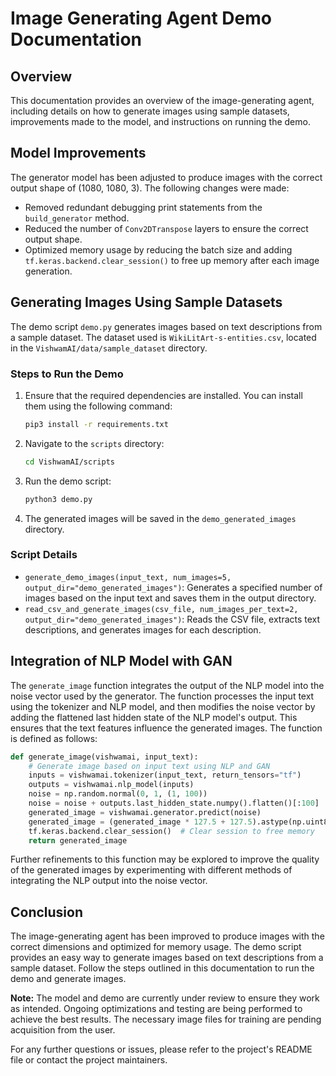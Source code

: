 # Image Generating Agent Demo Documentation

## Overview
This documentation provides an overview of the image-generating agent, including details on how to generate images using sample datasets, improvements made to the model, and instructions on running the demo.

## Model Improvements
The generator model has been adjusted to produce images with the correct output shape of (1080, 1080, 3). The following changes were made:
- Removed redundant debugging print statements from the `build_generator` method.
- Reduced the number of `Conv2DTranspose` layers to ensure the correct output shape.
- Optimized memory usage by reducing the batch size and adding `tf.keras.backend.clear_session()` to free up memory after each image generation.

## Generating Images Using Sample Datasets
The demo script `demo.py` generates images based on text descriptions from a sample dataset. The dataset used is `WikiLitArt-s-entities.csv`, located in the `VishwamAI/data/sample_dataset` directory.

### Steps to Run the Demo
1. Ensure that the required dependencies are installed. You can install them using the following command:
   ```bash
   pip3 install -r requirements.txt
   ```

2. Navigate to the `scripts` directory:
   ```bash
   cd VishwamAI/scripts
   ```

3. Run the demo script:
   ```bash
   python3 demo.py
   ```

4. The generated images will be saved in the `demo_generated_images` directory.

### Script Details
- `generate_demo_images(input_text, num_images=5, output_dir="demo_generated_images")`: Generates a specified number of images based on the input text and saves them in the output directory.
- `read_csv_and_generate_images(csv_file, num_images_per_text=2, output_dir="demo_generated_images")`: Reads the CSV file, extracts text descriptions, and generates images for each description.

## Integration of NLP Model with GAN
The `generate_image` function integrates the output of the NLP model into the noise vector used by the generator. The function processes the input text using the tokenizer and NLP model, and then modifies the noise vector by adding the flattened last hidden state of the NLP model's output. This ensures that the text features influence the generated images. The function is defined as follows:
```python
def generate_image(vishwamai, input_text):
    # Generate image based on input text using NLP and GAN
    inputs = vishwamai.tokenizer(input_text, return_tensors="tf")
    outputs = vishwamai.nlp_model(inputs)
    noise = np.random.normal(0, 1, (1, 100))
    noise = noise + outputs.last_hidden_state.numpy().flatten()[:100]  # Incorporate NLP model outputs into noise
    generated_image = vishwamai.generator.predict(noise)
    generated_image = (generated_image * 127.5 + 127.5).astype(np.uint8)  # Denormalize to [0, 255]
    tf.keras.backend.clear_session()  # Clear session to free memory
    return generated_image
```
Further refinements to this function may be explored to improve the quality of the generated images by experimenting with different methods of integrating the NLP output into the noise vector.

## Conclusion
The image-generating agent has been improved to produce images with the correct dimensions and optimized for memory usage. The demo script provides an easy way to generate images based on text descriptions from a sample dataset. Follow the steps outlined in this documentation to run the demo and generate images.

**Note:** The model and demo are currently under review to ensure they work as intended. Ongoing optimizations and testing are being performed to achieve the best results. The necessary image files for training are pending acquisition from the user.

For any further questions or issues, please refer to the project's README file or contact the project maintainers.
